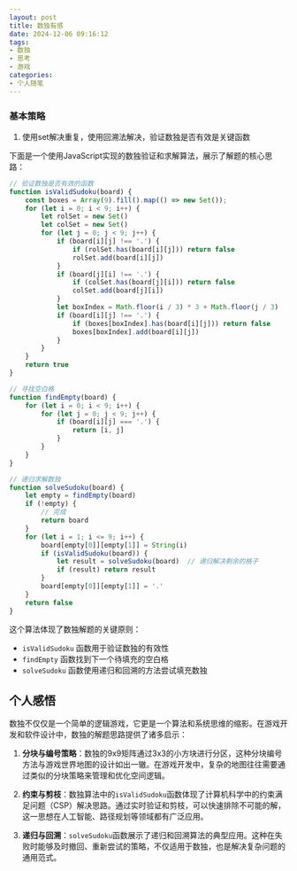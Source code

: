 ```yaml
---
layout: post
title: 数独有感
date: 2024-12-06 09:16:12
tags: 
- 数独
- 思考
- 游戏
categories: 
- 个人随笔
---
```


### 基本策略

1. 使用set解决重复，使用回溯法解决，验证数独是否有效是关键函数

下面是一个使用JavaScript实现的数独验证和求解算法，展示了解题的核心思路：

```javascript
// 验证数独是否有效的函数
function isValidSudoku(board) {
    const boxes = Array(9).fill().map(() => new Set());
    for (let i = 0; i < 9; i++) {
        let rolSet = new Set()
        let colSet = new Set()
        for (let j = 0; j < 9; j++) {
            if (board[i][j] !== '.') {
                if (rolSet.has(board[i][j])) return false
                rolSet.add(board[i][j])
            }
            if (board[j][i] !== '.') {
                if (colSet.has(board[j][i])) return false
                colSet.add(board[j][i])
            }
            let boxIndex = Math.floor(i / 3) * 3 + Math.floor(j / 3)
            if (board[i][j] !== '.') {
                if (boxes[boxIndex].has(board[i][j])) return false
                boxes[boxIndex].add(board[i][j])
            }
        }
    }
    return true
}

// 寻找空白格
function findEmpty(board) {
    for (let i = 0; i < 9; i++) {
        for (let j = 0; j < 9; j++) {
            if (board[i][j] === '.') {
                return [i, j]
            }
        }
    }
}

// 递归求解数独
function solveSudoku(board) {
    let empty = findEmpty(board)
    if (!empty) {
        // 完成
        return board
    }
    for (let i = 1; i <= 9; i++) {
        board[empty[0]][empty[1]] = String(i)
        if (isValidSudoku(board)) {
            let result = solveSudoku(board)  // 递归解决剩余的格子
            if (result) return result
        }
        board[empty[0]][empty[1]] = '.'
    }
    return false
}
```

这个算法体现了数独解题的关键原则：

- `isValidSudoku` 函数用于验证数独的有效性
- `findEmpty` 函数找到下一个待填充的空白格
- `solveSudoku` 函数使用递归和回溯的方法尝试填充数独

## 个人感悟

数独不仅仅是一个简单的逻辑游戏，它更是一个算法和系统思维的缩影。在游戏开发和软件设计中，数独的解题思路提供了诸多启示：

1. **分块与编号策略**：数独的9x9矩阵通过3x3的小方块进行分区，这种分块编号方法与游戏世界地图的设计如出一辙。在游戏开发中，复杂的地图往往需要通过类似的分块策略来管理和优化空间逻辑。

2. **约束与剪枝**：数独算法中的`isValidSudoku`函数体现了计算机科学中的约束满足问题（CSP）解决思路。通过实时验证和剪枝，可以快速排除不可能的解，这一思想在人工智能、路径规划等领域都有广泛应用。

3. **递归与回溯**：`solveSudoku`函数展示了递归和回溯算法的典型应用。这种在失败时能够及时撤回、重新尝试的策略，不仅适用于数独，也是解决复杂问题的通用范式。

